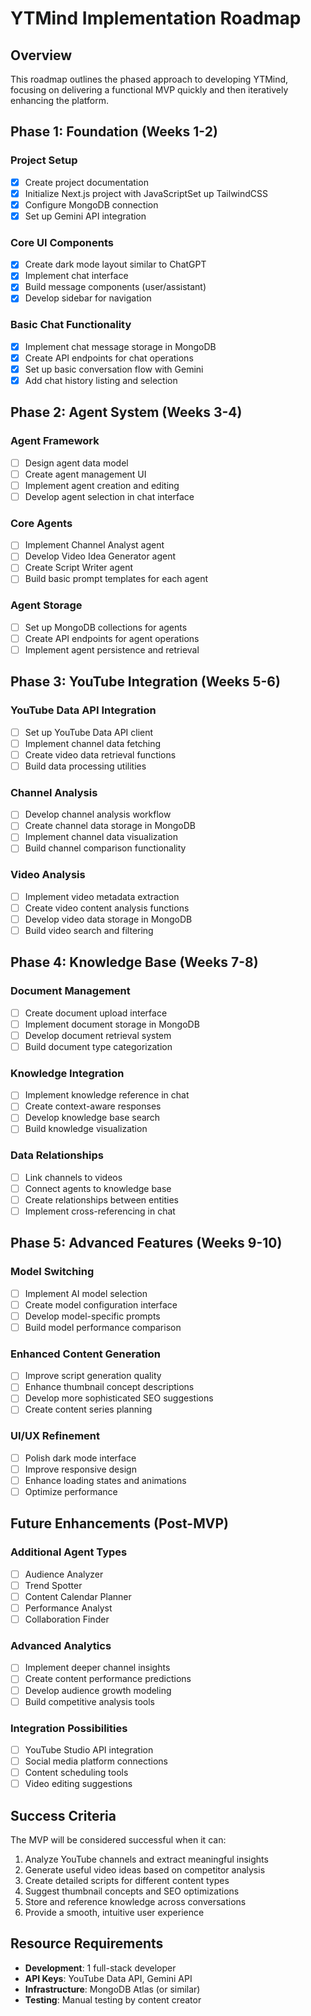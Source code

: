 # YTMind Implementation Roadmap

## Overview

This roadmap outlines the phased approach to developing YTMind, focusing on delivering a functional MVP quickly and then iteratively enhancing the platform.

## Phase 1: Foundation (Weeks 1-2)

### Project Setup

- [x] Create project documentation
- [x] Initialize Next.js project with JavaScriptSet up TailwindCSS
- [x] Configure MongoDB connection
- [x] Set up Gemini API integration

### Core UI Components

- [x] Create dark mode layout similar to ChatGPT
- [x] Implement chat interface
- [x] Build message components (user/assistant)
- [x] Develop sidebar for navigation

### Basic Chat Functionality

- [x] Implement chat message storage in MongoDB
- [x] Create API endpoints for chat operations
- [x] Set up basic conversation flow with Gemini
- [x] Add chat history listing and selection

## Phase 2: Agent System (Weeks 3-4)

### Agent Framework

- [ ] Design agent data model
- [ ] Create agent management UI
- [ ] Implement agent creation and editing
- [ ] Develop agent selection in chat interface

### Core Agents

- [ ] Implement Channel Analyst agent
- [ ] Develop Video Idea Generator agent
- [ ] Create Script Writer agent
- [ ] Build basic prompt templates for each agent

### Agent Storage

- [ ] Set up MongoDB collections for agents
- [ ] Create API endpoints for agent operations
- [ ] Implement agent persistence and retrieval

## Phase 3: YouTube Integration (Weeks 5-6)

### YouTube Data API Integration

- [ ] Set up YouTube Data API client
- [ ] Implement channel data fetching
- [ ] Create video data retrieval functions
- [ ] Build data processing utilities

### Channel Analysis

- [ ] Develop channel analysis workflow
- [ ] Create channel data storage in MongoDB
- [ ] Implement channel data visualization
- [ ] Build channel comparison functionality

### Video Analysis

- [ ] Implement video metadata extraction
- [ ] Create video content analysis functions
- [ ] Develop video data storage in MongoDB
- [ ] Build video search and filtering

## Phase 4: Knowledge Base (Weeks 7-8)

### Document Management

- [ ] Create document upload interface
- [ ] Implement document storage in MongoDB
- [ ] Develop document retrieval system
- [ ] Build document type categorization

### Knowledge Integration

- [ ] Implement knowledge reference in chat
- [ ] Create context-aware responses
- [ ] Develop knowledge base search
- [ ] Build knowledge visualization

### Data Relationships

- [ ] Link channels to videos
- [ ] Connect agents to knowledge base
- [ ] Create relationships between entities
- [ ] Implement cross-referencing in chat

## Phase 5: Advanced Features (Weeks 9-10)

### Model Switching

- [ ] Implement AI model selection
- [ ] Create model configuration interface
- [ ] Develop model-specific prompts
- [ ] Build model performance comparison

### Enhanced Content Generation

- [ ] Improve script generation quality
- [ ] Enhance thumbnail concept descriptions
- [ ] Develop more sophisticated SEO suggestions
- [ ] Create content series planning

### UI/UX Refinement

- [ ] Polish dark mode interface
- [ ] Improve responsive design
- [ ] Enhance loading states and animations
- [ ] Optimize performance

## Future Enhancements (Post-MVP)

### Additional Agent Types

- [ ] Audience Analyzer
- [ ] Trend Spotter
- [ ] Content Calendar Planner
- [ ] Performance Analyst
- [ ] Collaboration Finder

### Advanced Analytics

- [ ] Implement deeper channel insights
- [ ] Create content performance predictions
- [ ] Develop audience growth modeling
- [ ] Build competitive analysis tools

### Integration Possibilities

- [ ] YouTube Studio API integration
- [ ] Social media platform connections
- [ ] Content scheduling tools
- [ ] Video editing suggestions

## Success Criteria

The MVP will be considered successful when it can:

1. Analyze YouTube channels and extract meaningful insights
2. Generate useful video ideas based on competitor analysis
3. Create detailed scripts for different content types
4. Suggest thumbnail concepts and SEO optimizations
5. Store and reference knowledge across conversations
6. Provide a smooth, intuitive user experience

## Resource Requirements

- **Development**: 1 full-stack developer
- **API Keys**: YouTube Data API, Gemini API
- **Infrastructure**: MongoDB Atlas (or similar)
- **Testing**: Manual testing by content creator
